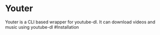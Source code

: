 # Youter
Youter is a CLI based wrapper for youtube-dl. It can download videos and music using youtube-dl
#Installation
